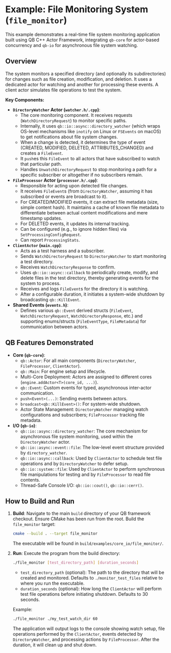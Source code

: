# Example: File Monitoring System (`file_monitor`)

This example demonstrates a real-time file system monitoring application built using QB C++ Actor Framework, integrating `qb-core` for actor-based concurrency and `qb-io` for asynchronous file system watching.

## Overview

The system monitors a specified directory (and optionally its subdirectories) for changes such as file creation, modification, and deletion. It uses a dedicated actor for watching and another for processing these events. A client actor simulates file operations to test the system.

**Key Components:**
*   **`DirectoryWatcher` Actor (`watcher.h/.cpp`)**:
    *   The core monitoring component. It receives requests (`WatchDirectoryRequest`) to monitor specific paths.
    *   Internally, it uses `qb::io::async::directory_watcher` (which wraps OS-level mechanisms like `inotify` on Linux or `FSEvents` on macOS) to get notifications about file system changes.
    *   When a change is detected, it determines the type of event (CREATED, MODIFIED, DELETED, ATTRIBUTES_CHANGED) and creates a `FileEvent`.
    *   It `push`es this `FileEvent` to all actors that have subscribed to watch that particular path.
    *   Handles `UnwatchDirectoryRequest` to stop monitoring a path for a specific subscriber or altogether if no subscribers remain.
*   **`FileProcessor` Actor (`processor.h/.cpp`)**:
    *   Responsible for acting upon detected file changes.
    *   It receives `FileEvent`s (from `DirectoryWatcher`, assuming it has subscribed or events are broadcast to it).
    *   For CREATED/MODIFIED events, it can extract file metadata (size, simple content hash). It maintains a cache of known file metadata to differentiate between actual content modifications and mere timestamp updates.
    *   For DELETED events, it updates its internal tracking.
    *   Can be configured (e.g., to ignore hidden files) via `SetProcessingConfigRequest`.
    *   Can report `ProcessingStats`.
*   **`ClientActor` (`main.cpp`)**:
    *   Acts as a test harness and a subscriber.
    *   Sends `WatchDirectoryRequest` to `DirectoryWatcher` to start monitoring a test directory.
    *   Receives `WatchDirectoryResponse` to confirm.
    *   Uses `qb::io::async::callback` to periodically create, modify, and delete files in the test directory, thereby generating events for the system to process.
    *   Receives and logs `FileEvent`s for the directory it is watching.
    *   After a configurable duration, it initiates a system-wide shutdown by broadcasting `qb::KillEvent`.
*   **Shared Events (`events.h`)**:
    *   Defines various `qb::Event` derived structs (`FileEvent`, `WatchDirectoryRequest`, `WatchDirectoryResponse`, etc.) and supporting enums/structs (`FileEventType`, `FileMetadata`) for communication between actors.

## QB Features Demonstrated

*   **Core (`qb-core`)**:
    *   `qb::Actor`: For all main components (`DirectoryWatcher`, `FileProcessor`, `ClientActor`).
    *   `qb::Main`: For engine setup and lifecycle.
    *   Multi-Core Deployment: Actors are assigned to different cores (`engine.addActor<T>(core_id, ...)`).
    *   `qb::Event`: Custom events for typed, asynchronous inter-actor communication.
    *   `push<Event>(...)`: Sending events between actors.
    *   `broadcast<qb::KillEvent>()`: For system-wide shutdown.
    *   Actor State Management: `DirectoryWatcher` managing watch configurations and subscribers; `FileProcessor` tracking file metadata.
*   **I/O (`qb-io`)**:
    *   `qb::io::async::directory_watcher`: The core mechanism for asynchronous file system monitoring, used within the `DirectoryWatcher` actor.
    *   `qb::io::async::event::file`: The low-level event structure provided by `directory_watcher`.
    *   `qb::io::async::callback`: Used by `ClientActor` to schedule test file operations and by `DirectoryWatcher` to defer setup.
    *   `qb::io::system::file`: Used by `ClientActor` to perform synchronous file manipulations for testing and by `FileProcessor` to read file contents.
    *   Thread-Safe Console I/O: `qb::io::cout()`, `qb::io::cerr()`.

## How to Build and Run

1.  **Build**:
    Navigate to the main `build` directory of your QB framework checkout.
    Ensure CMake has been run from the root.
    Build the `file_monitor` target:
    ```bash
    cmake --build . --target file_monitor
    ```
    The executable will be found in `build/examples/core_io/file_monitor/`.

2.  **Run**:
    Execute the program from the build directory:
    ```bash
    ./file_monitor [test_directory_path] [duration_seconds]
    ```
    *   `test_directory_path` (optional): The path to the directory that will be created and monitored. Defaults to `./monitor_test_files` relative to where you run the executable.
    *   `duration_seconds` (optional): How long the `ClientActor` will perform test file operations before initiating shutdown. Defaults to 30 seconds.

    Example:
    ```bash
    ./file_monitor ./my_test_watch_dir 60
    ```
    The application will output logs to the console showing watch setup, file operations performed by the `ClientActor`, events detected by `DirectoryWatcher`, and processing actions by `FileProcessor`. After the duration, it will clean up and shut down. 